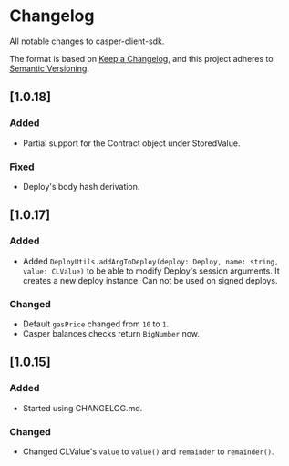 # Changelog

All notable changes to casper-client-sdk.

The format is based on [Keep a Changelog](https://keepachangelog.com/en/1.0.0/), and this project adheres to [Semantic Versioning](https://semver.org/spec/v2.0.0.html).

## [1.0.18]

### Added

- Partial support for the Contract object under StoredValue.

### Fixed

- Deploy's body hash derivation.

## [1.0.17]

### Added

- Added `DeployUtils.addArgToDeploy(deploy: Deploy, name: string, value: CLValue)` to be able to modify Deploy's session arguments. It creates a new deploy instance. Can not be used on signed deploys.

### Changed

- Default `gasPrice` changed from `10` to `1`.
- Casper balances checks return `BigNumber` now.

## [1.0.15]

### Added

- Started using CHANGELOG.md.

### Changed

- Changed CLValue's `value` to `value()` and `remainder` to `remainder()`.
